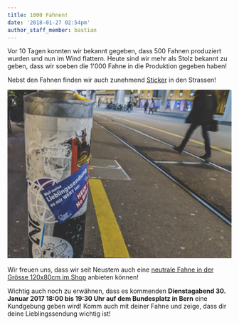 ```yaml
---
title: 1000 Fahnen!
date: '2018-01-27 02:54pm'
author_staff_member: bastian
---
```

Vor 10 Tagen konnten wir bekannt gegeben, dass 500 Fahnen produziert wurden und nun im Wind flattern. Heute sind wir mehr als Stolz bekannt zu geben, dass wir soeben die 1'000 Fahne in die Produktion gegeben haben!

Nebst den Fahnen finden wir auch zunehmend [Sticker](https://fahne.meinelieblingssendung.ch/products/sticker) in den Strassen!

![null](/images/2018-01-25.jpg)

Wir freuen uns, dass wir seit Neustem auch eine [neutrale Fahne in der Grösse 120x80cm im Shop](https://fahne.meinelieblingssendung.ch/products/lieblingssendung) anbieten können!

Wichtig auch noch zu erwähnen, dass es kommenden **Dienstagabend 30. Januar 2017 18:00 bis 19:30 Uhr auf dem Bundesplatz in Bern** eine Kundgebung geben wird! Komm auch mit deiner Fahne und zeige, dass dir deine Lieblingssendung wichtig ist!
